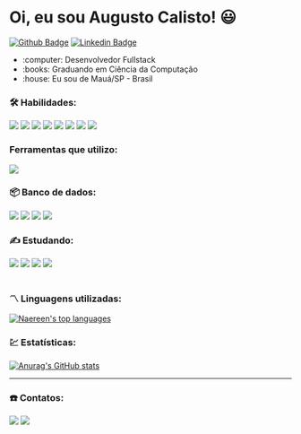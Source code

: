 # Oi, eu sou Augusto Calisto! :smiley:

[![Github Badge](https://img.shields.io/badge/-Github-000?style=flat-square&logo=Github&logoColor=white&link=https://github.com/Augusto-Calisto)](https://github.com/Augusto-Calisto)
[![Linkedin Badge](https://img.shields.io/badge/-LinkedIn-blue?style=flat-square&logo=Linkedin&logoColor=white&link=https://www.linkedin.com/in/augusto-calisto-27b899195/)](https://www.linkedin.com/in/augusto-calisto-27b899195/)

<div>
    <ul>
        <li> :computer: Desenvolvedor Fullstack </li>
        <li> :books: Graduando em Ciência da Computação </li>
        <li> :house: Eu sou de Mauá/SP - Brasil </li>
    <ul>
</div>

### :hammer_and_wrench: Habilidades:

<div>
    <span> 
        <img src="https://img.shields.io/badge/-Java-orange?style=flat-square&logo=Java&logoColor=white" />
        <img src="https://img.shields.io/badge/SpringBoot-6DB33F?style=flat-square&logo=spring&logoColor=white" />
        <img src="https://img.shields.io/badge/-HTML-E34F26?style=flat-square&logo=html5&logoColor=white" />
        <img src="https://img.shields.io/badge/CSS3-1572B6?style=flat-square&logo=css3&logoColor=white" />
        <img src="https://img.shields.io/badge/-Git-red?style=flat-square&logo=Git&logoColor=white" />
        <img src="https://img.shields.io/badge/-Javascript-yellow?style=flat-square&logo=Javascript&logoColor=white" />
        <img src="https://img.shields.io/badge/-Thymeleaf-darkgreen?style=flat-square&logo=Thymeleaf&logoColor=white" />
        <img src="https://img.shields.io/badge/-Bootstrap-purple?style=flat-square&logo=Bootstrap&logoColor=white" />
    </span>
</div>
        
### Ferramentas que utilizo:
<div>
    <span> 
        <img src="https://img.shields.io/badge/Trello-0052CC?style=flat-square&logo=trello&logoColor=white" />
    </span>
</div>
    
### :package: Banco de dados:
<div>
    <span>
        <img src="https://img.shields.io/badge/-MySQL-blue?style=flat-square&logo=MySQL&logoColor=white" />
        <img src="https://img.shields.io/badge/Microsoft_Excel-217346?style=flat-square&logo=microsoft-excel&logoColor=white" />
        <img src="https://img.shields.io/badge/Microsoft_Word-2B579A?style=flat-square&logo=microsoft-word&logoColor=white" />
        <img src="https://img.shields.io/badge/Postman-FF6C37?style=flat-square&logo=Postman&logoColor=white" />
    </span>
</div>

### :writing_hand: Estudando:

<div>
    <span>
        <img src="https://img.shields.io/badge/Vue.js-35495E?style=flat-square&logo=vue.js&logoColor=4FC08D" />
        <img src="https://img.shields.io/badge/-Selenium-gray?style=flat-square&logo=Selenium&logoColor=white" />
        <img src="https://img.shields.io/badge/Linux-FCC624?style=flat-square&logo=linux&logoColor=black" />
        <img src="https://img.shields.io/badge/MongoDB-4EA94B?style=flat-square&logo=mongodb&logoColor=white" />
    </span>
</div> <br/>

### :part_alternation_mark: Linguagens utilizadas:
[![Naereen's top languages](https://github-readme-stats.vercel.app/api/top-langs/?username=Augusto-Calisto&theme=blue-green)](https://github.com/Augusto-Calisto/github-readme-stats)

### :chart: Estatísticas:       
[![Anurag's GitHub stats](https://github-readme-stats.vercel.app/api?username=augusto-calisto)](https://github.com/Augusto-Calisto/github-readme-stats)

<hr/>
    
### :phone: Contatos:
<div>
    <span>
        <img src="https://img.shields.io/badge/-LinkedIn-blue?style=flat-square&logo=Linkedin&logoColor=white" />
        <img src="https://img.shields.io/badge/augustoaquino007@gmail.com-D14836?style=flat-square&logo=gmail&logoColor=white" />
    </span>
</div>
    
<!--
### Hi there 👋

**Augusto-Calisto/Augusto-Calisto** is a ✨ _special_ ✨ repository because its `README.md` (this file) appears on your GitHub profile.

Here are some ideas to get you started:

- 🔭 I’m currently working on ...
- 🌱 I’m currently learning ...
- 👯 I’m looking to collaborate on ...
- 🤔 I’m looking for help with ...
- 💬 Ask me about ...
- 📫 How to reach me: ...
- 😄 Pronouns: ...
- ⚡ Fun fact: ...
-->
